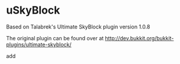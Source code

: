 uSkyBlock
=========

Based on Talabrek's Ultimate SkyBlock plugin version 1.0.8

The original plugin can be found over at http://dev.bukkit.org/bukkit-plugins/ultimate-skyblock/

add